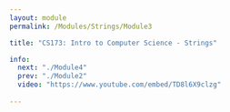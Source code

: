 ```yaml
---
layout: module
permalink: /Modules/Strings/Module3

title: "CS173: Intro to Computer Science - Strings"

info:
  next: "./Module4"
  prev: "./Module2"
  video: "https://www.youtube.com/embed/TD8l6X9clzg"
  
---
```

